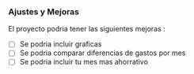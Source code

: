 ### Ajustes y Mejoras

El proyecto podria tener las siguientes mejoras :

- [ ] Se podria incluir graficas
- [ ] Se podria comparar diferencias de gastos por mes
- [ ] Se podria incluir tu mes mas ahorrativo
